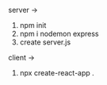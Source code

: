 server ->
1. npm init
2. npm i nodemon express
3. create server.js

client ->
1. npx create-react-app .
